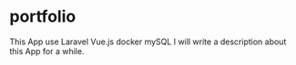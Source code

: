 # portfolio
This App use Laravel Vue.js docker mySQL
I will write a description about this App for a while.
